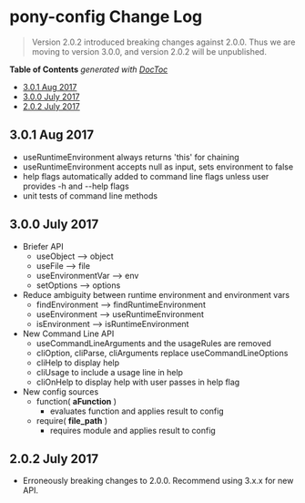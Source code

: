 # pony-config Change Log


> Version 2.0.2 introduced breaking changes against 2.0.0. Thus we are moving to version 3.0.0, and version 2.0.2 will be unpublished.

<!-- START doctoc generated TOC please keep comment here to allow auto update -->
<!-- DON'T EDIT THIS SECTION, INSTEAD RE-RUN doctoc TO UPDATE -->
**Table of Contents**  *generated with [DocToc](https://github.com/thlorenz/doctoc)*

- [3.0.1 Aug 2017](#301-aug-2017)
- [3.0.0 July 2017](#300-july-2017)
- [2.0.2 July 2017](#202-july-2017)

<!-- END doctoc generated TOC please keep comment here to allow auto update -->


## 3.0.1 Aug 2017

- useRuntimeEnvironment always returns 'this' for chaining
- useRuntimeEnvironment accepts null as input, sets environment to false
- help flags automatically added to command line flags unless user provides -h and --help flags
- unit tests of command line methods

## 3.0.0 July 2017

- Briefer API
    - useObject --> object
    - useFile --> file
    - useEnvironmentVar --> env
    - setOptions --> options
- Reduce ambiguity between runtime environment and environment vars
    - findEnvironment --> findRuntimeEnvironment
    - useEnvironment --> useRuntimeEnvironment
    - isEnvironment --> isRuntimeEnvironment
- New Command Line API
    - useCommandLineArguments and the usageRules are removed
    - cliOption, cliParse, cliArguments replace useCommandLineOptions
    - cliHelp to display help
    - cliUsage to include a usage line in help
    - cliOnHelp to display help with user passes in help flag
- New config sources
    - function( **aFunction** )
        - evaluates function and applies result to config
    - require( **file_path** )
        - requires module and applies result to config

## 2.0.2 July 2017
- Erroneously breaking changes to 2.0.0. Recommend using 3.x.x for new API.
